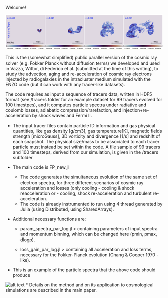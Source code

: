 
Welcome!

<img src="pic.png" alt="alt text" width="whatever" height="whatever">

This is the (somewhat simplified) public parallel version of the cosmic ray solver (e.g. Fokker Planck without diffusion terms) we developed and used in Vazza, Wittor, di Federico et al. (submitted at the time of this writing), to study the advection, aging and re-acceleration of cosmic ray electrons injected by radiogalaxies in the intracluster medium simulated with the ENZO code (but it can work with any tracer-like datasets). 

The code requires as input a sequence of tracers data, written in HDF5 format (see /tracers folder for an example dataset for 99 tracers evolved for 100 timestpes), and it computes particle spectra under radiative and coulomb losses, adiabatic compression/rarefaction, and injection+re-acceleration by shock waves and Fermi II. 

- The input tracer files contain particle ID information and gas physical quantities, like gas density [g/cm3], gas temperature[K], magnetic fields strength [microGauss],  3D vorticity and divergence [1/s] and redshift of each snapshot. The physical size/mass to be associated to each tracer particle must instead be set within the code. 
A file sample of 99 tracers and 100 timesteps, derived from our simulation, is given in the /tracers subfolder

* The main code is FP_new.jl

     - The code generates the simultaneous evolution of the same set of electron spectra, for three different scenarios of cosmic ray acceleration and losses (only cooling - cooling & shock reacceleration or - cooling, shock re-acceleration and turbulent re-acceleration. 
     - The code is already instrumented to run using 4 thread generated by Julia (using Distributed, using SharedArrays).
      

* Additional necessary functions are: 

     - param_spectra_par_log.jl  > containing  parameters of input spectra and momentum binning, which can be changed here (pmin, pmax, dlogp).

     -  loss_gain_par_log.jl   > containing all acceleration and loss terms, necessary for the Fokker-Planck evolution (Chang & Cooper 1970 - like). 

* This is an example of the particle spectra that the above code should produce

<img src="Webp.net-gifmaker-157.gif" alt="alt text" width="whatever" height="whatever">
* Details on the method and on its application to cosmological simulations are described in the main paper. 

